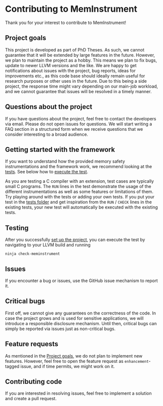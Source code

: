 # Contributing to MemInstrument

Thank you for your interest to contribute to MemInstrument!

## Project goals

This project is developed as part of PhD Theses.
As such, we cannot guarantee that it will be extended by large features in the future.
However, we plan to maintain the project as a hobby.
This means we plan to fix bugs, update to newer LLVM versions and the like.
We are happy to get notifications about issues with the project, bug reports, ideas for improvements etc., as this code base should ideally remain useful for research purposes or other uses in the future.
Due to this being a side project, the response time might vary depending on our main-job workload, and we cannot guarantee that issues will be resolved in a timely manner.

## Questions about the project

If you have questions about the project, feel free to contact the developers via email.
Please do not open issues for questions.
We will start writing a FAQ section in a structured form when we receive questions that we consider interesting to a broad audience.

## Getting started with the framework

If you want to understand how the provided memory safety instrumentations and the framework work, we recommend looking at the [tests](https://github.com/cdl-saarland/MemInstrument/tree/main/test).
See below how to [execute the test](#testing).

As you are testing a C compiler with an extension, test cases are typically small C programs.
The `RUN` lines in the test demonstrate the usage of the different instrumentations as well as some features or limitations of them.
Try playing around with the tests or adding your own tests.
If you put your test in the [tests folder](https://github.com/cdl-saarland/MemInstrument/tree/main/test) and get inspiration from the `RUN` / `CHECK` lines in the existing tests, your new test will automatically be executed with the existing tests.

## Testing

After you successfully [set up the project](https://github.com/cdl-saarland/MemInstrument/blob/main/README.md), you can execute the test by navigating to your LLVM build and running

    ninja check-meminstrument

## Issues

If you encounter a bug or issues, use the GitHub issue mechanism to report it.

## Critical bugs

First off, we cannot give any guarantees on the correctness of the code.
In case the project grows and is used for sensitive applications, we will introduce a responsible disclosure mechanism.
Until then, critical bugs can simply be reported via issues just as non-critical bugs.

## Feature requests

As mentioned in the [Project goals](#project-goals), we do not plan to implement new features.
However, feel free to open the feature request as `enhancement`-tagged issue, and if time permits, we might work on it.

## Contributing code

If you are interested in resolving issues, feel free to implement a solution and create a pull request.
